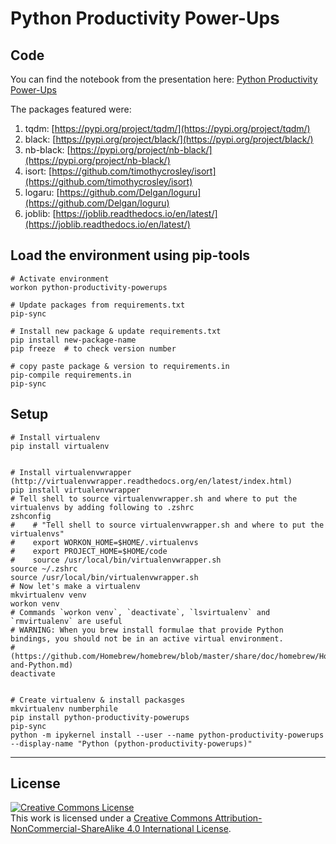 # Python Productivity Power-Ups

## Code
You can find the notebook from the presentation here: [Python Productivity Power-Ups](./notebooks/Python%20Productivity%20Power-Ups.ipynb)

The packages featured were:
1. tqdm: [https://pypi.org/project/tqdm/](https://pypi.org/project/tqdm/)
2. black: [https://pypi.org/project/black/](https://pypi.org/project/black/)
3. nb-black: [https://pypi.org/project/nb-black/](https://pypi.org/project/nb-black/)
4. isort: [https://github.com/timothycrosley/isort](https://github.com/timothycrosley/isort)
5. logaru: [https://github.com/Delgan/loguru](https://github.com/Delgan/loguru)
6. joblib: [https://joblib.readthedocs.io/en/latest/](https://joblib.readthedocs.io/en/latest/)

## Load the environment using pip-tools
```
# Activate environment
workon python-productivity-powerups

# Update packages from requirements.txt
pip-sync
 
# Install new package & update requirements.txt
pip install new-package-name
pip freeze  # to check version number

# copy paste package & version to requirements.in
pip-compile requirements.in
pip-sync
```

## Setup
```
# Install virtualenv
pip install virtualenv


# Install virtualenvwrapper (http://virtualenvwrapper.readthedocs.org/en/latest/index.html)
pip install virtualenvwrapper
# Tell shell to source virtualenvwrapper.sh and where to put the virtualenvs by adding following to .zshrc
zshconfig
#    # "Tell shell to source virtualenvwrapper.sh and where to put the virtualenvs"
#    export WORKON_HOME=$HOME/.virtualenvs
#    export PROJECT_HOME=$HOME/code
#    source /usr/local/bin/virtualenvwrapper.sh
source ~/.zshrc
source /usr/local/bin/virtualenvwrapper.sh
# Now let's make a virtualenv
mkvirtualenv venv
workon venv
# Commands `workon venv`, `deactivate`, `lsvirtualenv` and `rmvirtualenv` are useful
# WARNING: When you brew install formulae that provide Python bindings, you should not be in an active virtual environment.
# (https://github.com/Homebrew/homebrew/blob/master/share/doc/homebrew/Homebrew-and-Python.md)
deactivate


# Create virtualenv & install packasges
mkvirtualenv numberphile
pip install python-productivity-powerups
pip-sync
python -m ipykernel install --user --name python-productivity-powerups --display-name "Python (python-productivity-powerups)"
```

---

## License

<a rel="license" href="http://creativecommons.org/licenses/by-nc-sa/4.0/"><img alt="Creative Commons License" style="border-width:0" src="https://i.creativecommons.org/l/by-nc-sa/4.0/88x31.png" /></a><br />This work is licensed under a <a rel="license" href="http://creativecommons.org/licenses/by-nc-sa/4.0/">Creative Commons Attribution-NonCommercial-ShareAlike 4.0 International License</a>.
